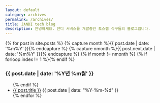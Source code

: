 ```yaml
---
layout: default
category: archives
permalink: /archives/
title: JANDI tech blog
description: 안녕하세요. 잔디 서비스를 개발중인 토스랩 식구들의 블로그입니다.
---
```


<article>
<!-- from http://www.mitsake.net/2012/04/archives-in-jekyll/ -->
{% for post in site.posts %}
	{% capture month %}{{ post.date | date: '%m%Y' }}{% endcapture %}
	{% capture nmonth %}{{ post.next.date | date: '%m%Y' }}{% endcapture %}
		{% if month != nmonth %}
			{% if forloop.index != 1 %}</ul>{% endif %}
			<h3>{{ post.date | date: '%Y년 %m월' }}</h3><ul>
		{% endif %}
	<li>
		<a href="{{ post.url }}">{{ post.title }}</a>
		<span class="date">{{ post.date | date: "%Y-%m-%d" }}</span>
	</li>
{% endfor %}
</article>
